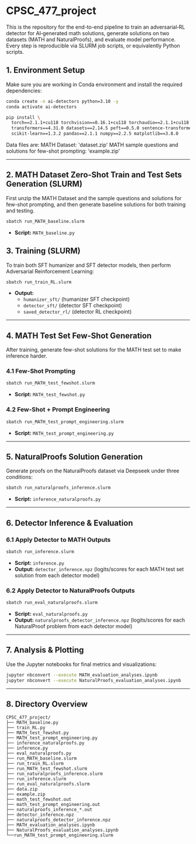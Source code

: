 # CPSC_477_project

This is the repository for the end-to-end pipeline to train an adversarial‐RL detector for AI‐generated math solutions, generate solutions on two datasets (MATH and NaturalProofs), and evaluate model performance. Every step is reproducible via SLURM job scripts, or equivalently Python scripts.

## 1. Environment Setup

Make sure you are working in Conda environment and install the required dependencies:

```bash
conda create -n ai-detectors python=3.10 -y
conda activate ai-detectors

pip install \
  torch==2.1.1+cu118 torchvision==0.16.1+cu118 torchaudio==2.1.1+cu118 \
  transformers==4.31.0 datasets==2.14.5 peft==0.5.0 sentence-transformers==2.2.2 \
  scikit-learn==1.3.2 pandas==2.1.1 numpy==2.2.5 matplotlib==3.8.0
````

Data files are: 
MATH Dataset: 'dataset.zip'
MATH sample questions and solutions for few-shot prompting: 'example.zip'

---

## 2. MATH Dataset Zero-Shot Train and Test Sets Generation (SLURM)
First unzip the MATH Dataset and the sample questions and solutions for few-shot prompting, and then generate baseline solutions for both training and testing. 

```bash
sbatch run_MATH_baseline.slurm
```

* **Script:** `MATH_baseline.py`


## 3. Training (SLURM)

To train both SFT humanizer and SFT detector models, then perform Adversarial Reinforcement Learning:

```bash
sbatch run_train_RL.slurm
```

* **Output:**
  * `humanizer_sft/` (humanizer SFT checkpoint)
  * `detector_sft/` (detector SFT checkpoint)
  * `saved_detector_rl/` (detector RL checkpoint)


---

## 4. MATH Test Set Few-Shot Generation

After training, generate few-shot solutions for the MATH test set to make inference harder.

### 4.1 Few-Shot Prompting

```bash
sbatch run_MATH_test_fewshot.slurm
```

* **Script:** `MATH_test_fewshot.py`


### 4.2 Few-Shot + Prompt Engineering

```bash
sbatch run_MATH_test_prompt_engineering.slurm
```

* **Script:** `MATH_test_prompt_engineering.py`

---

## 5. NaturalProofs Solution Generation

Generate proofs on the NaturalProofs dataset via Deepseek under three conditions:

```bash
sbatch run_naturalproofs_inference.slurm
```

* **Script:** `inference_naturalproofs.py`

---

## 6. Detector Inference & Evaluation

### 6.1 Apply Detector to MATH Outputs

```bash
sbatch run_inference.slurm
```

* **Script:** `inference.py`
* **Output:** `detector_inference.npz` (logits/scores for each MATH test set solution from each detector model)

### 6.2 Apply Detector to NaturalProofs Outputs

```bash
sbatch run_eval_naturalproofs.slurm
```

* **Script:** `eval_naturalproofs.py`
* **Output:** `naturalproofs_detector_inference.npz` (logits/scores for each NaturalProof problem from each detector model)

---

## 7. Analysis & Plotting

Use the Jupyter notebooks for final metrics and visualizations:

```bash
jupyter nbconvert --execute MATH_evaluation_analyses.ipynb
jupyter nbconvert --execute NaturalProofs_evaluation_analyses.ipynb
```

---

## 8. Directory Overview

```text
CPSC_477_project/
├── MATH_baseline.py
├── train_RL.py
├── MATH_test_fewshot.py
├── MATH_test_prompt_engineering.py
├── inference_naturalproofs.py
├── inference.py
├── eval_naturalproofs.py
├── run_MATH_baseline.slurm
├── run_train_RL.slurm
├── run_MATH_test_fewshot.slurm
├── run_naturalproofs_inference.slurm
├── run_inference.slurm
├── run_eval_naturalproofs.slurm
├── data.zip
├── example.zip
├── math_test_fewshot.out
├── math_test_prompt_engineering.out
├── naturalproofs_inference_*.out
├── detector_inference.npz
├── naturalproofs_detector_inference.npz
├── MATH_evaluation_analyses.ipynb
├── NaturalProofs_evaluation_analyses.ipynb
└──run_MATH_test_prompt_engineering.slurm
```
